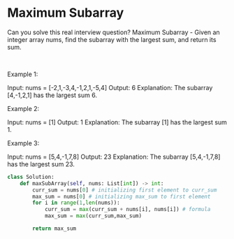 # Maximum Subarray

Can you solve this real interview question? Maximum Subarray - Given an integer array nums, find the subarray with the largest sum, and return its sum.

 

Example 1:


Input: nums = [-2,1,-3,4,-1,2,1,-5,4]
Output: 6
Explanation: The subarray [4,-1,2,1] has the largest sum 6.


Example 2:


Input: nums = [1]
Output: 1
Explanation: The subarray [1] has the largest sum 1.


Example 3:


Input: nums = [5,4,-1,7,8]
Output: 23
Explanation: The subarray [5,4,-1,7,8] has the largest sum 23.


```py
class Solution:
    def maxSubArray(self, nums: List[int]) -> int:
        curr_sum = nums[0] # initializing first element to curr_sum
        max_sum = nums[0] # initializing max_sum to first element
        for i in range(1,len(nums)):
            curr_sum = max(curr_sum + nums[i], nums[i]) # formula
            max_sum = max(curr_sum,max_sum)

        return max_sum
```
